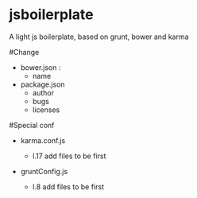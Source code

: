jsboilerplate
=============

A light js boilerplate, based on grunt, bower and karma

#Change

* bower.json :
  * name
* package.json
  * author
  * bugs
  * licenses

#Special conf

* karma.conf.js
  * l.17 add files to be first

* gruntConfig.js
  * l.8 add files to be first
